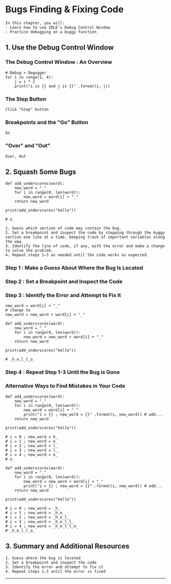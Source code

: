# Bugs Finding & Fixing Code

```
In this chapter, you will:
- Learn how to use IDLE’s Debug Control Window
- Practice debugging on a buggy function

```

## 1. Use the Debug Control Window

### The Debug Control Window : An Overview

```
# Debug > Degugger
for i in range(1, 4):
    j = i * 2
    print("i is {} and j is {}" .format(i, j))
```

### The Step Button

```
Click "Step" button
```

### Breakpoints and the "Go" Button
```
Go
```

### "Over" and "Out"
```
Over, Out
```

## 2. Squash Some Bugs
```
def add_underscores(word):
    new_word = "_"
    for i in range(0, len(word)):
        new_word = word[i] + "_"
    return new_word

print(add_underscores("hello"))

# o_
```

```
1. Guess which section of code may contain the bug.
2. Set a breakpoint and inspect the code by stepping through the buggy section one line at a time, keeping track of important variables along the way.
3. Identify the line of code, if any, with the error and make a change to solve the problem.
4. Repeat steps 1–3 as needed until the code works as expected

```

### Step 1 : Make a Guess About Where the Bug Is Located

### Step 2 : Set a Breakpoint and Inspect the Code

### Step 3 : Identify the Error and Attempt to Fix It
```
new_word = word[i] + "_"
# change to
new_word = new_word + word[i] + "_"
```

```
def add_underscores(word):
    new_word = "_"
    for i in range(0, len(word)):
        new_word = new_word + word[i] + "_"
    return new_word

print(add_underscores("hello"))

# _h_e_l_l_o_
```

### Step 4 : Repeat Step 1-3 Until the Bug is Gone

### Alternative Ways to Find Mistakes in Your Code
```
def add_underscores(word):
    new_word = "_"
    for i in range(0, len(word)):
        new_word = word[i] + "_"
        print("i = {} ; new_word = {}" .format(i, new_word)) # add...
    return new_word

print(add_underscores("hello"))

# i = 0 ; new_word = h_
# i = 1 ; new_word = e_
# i = 2 ; new_word = l_
# i = 3 ; new_word = l_
# i = 4 ; new_word = o_
# o_
```

```
def add_underscores(word):
    new_word = "_"
    for i in range(0, len(word)):
        new_word = new_word + word[i] + "_"
        print("i = {} ; new_word = {}" .format(i, new_word)) # add...
    return new_word

print(add_underscores("hello"))

# i = 0 ; new_word = _h_
# i = 1 ; new_word = _h_e_
# i = 2 ; new_word = _h_e_l_
# i = 3 ; new_word = _h_e_l_l_
# i = 4 ; new_word = _h_e_l_l_o_
# _h_e_l_l_o_
```

## 3. Summary and Additional Resources
```
1. Guess where the bug is located
2. Set a breakpoint and inspect the code
3. Identify the error and attempt to fix it
4. Repeat steps 1-3 until the error is fixed
```

---